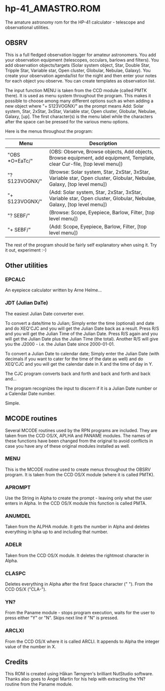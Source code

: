 # hp-41_AMASTRO.ROM

The amature astronomy rom for the HP-41 calculator - telescope and observational utilities.

## OBSRV

This is a full fledged observation logger for amateur astronomers. You add your observation equipment (telescopes, occulars, barlows and filters). You add observation objects/targets (Solar system object, Star, Double Star, Tripple Star, Variable star, Open cluster, Globular, Nebulae, Galaxy). You create your observation agenda/list for the night and then enter your notes for each object you observe. You can create templates as observation list.

The input function MENU is taken from the CCD module (called PMTK there). It is used as menu system throughout the program. This makes it possible to choose among many different options such as when adding a new object where "+ S123VOGNX/" as the prompt means Add: Solar system, Star, 2xStar, 3xStar, Variable star, Open cluster, Globular, Nebulae, Galaxy, [up]. The first character(s) is the menu label while the characters after the space can be pressed for the various menu options.

Here is the menus throughout the program:

Menu	|Description
----------------|-----------
"OBS *O+EaTc/" | (OBS: Observe, Browse objects, Add objects, Browse equipment, add equipment, Template, clear Cur-file, [top level menu])
"? S123VOGNX/" | (Browse: Solar system, Star, 2xStar, 3xStar, Variable star, Open cluster, Globular, Nebulae, Galaxy, [top level menu])
"+ S123VOGNX/" | (Add: Solar system, Star, 2xStar, 3xStar, Variable star, Open cluster, Globular, Nebulae, Galaxy, [top level menu])
"? SEBF/" | (Browse: Scope, Eyepiece, Barlow, Filter, [top level menu])
"+ SEBF/" | (Add: Scope, Eyepiece, Barlow, Filter, [top level menu])

The rest of the program should be fairly self explanatory when using it. Try it out, experiment :-)

## Other utilities

### EPCALC

An eyepiece calculator written by Arne Helme...

### JDT (Julian DaTe)

The easiest Julian Date converter ever.

To convert a date/time to Julian; Simply enter the time (optional) and date and do XEQ'CJC and you will get the Julian Date back as a result. Press R/S and you will get the Julian Time of the Julian Date. Press R/S again and you will get the Julian Date plus the Julian Time (the total). Another R/S will give you the J2000 - i.e. the Julian Date since 2000-01-01.

To convert a Julian Date to calendar date; Simply enter the Julian Date (with decimals if you want to cater for the time of the date as well) and do XEQ'CJC and you will get the calendar date in X and the time of day in Y.

The CJC program converts back and forth and back and forth and back and...

The program recognizes the input to discern if it is a Julian Date number or a Calendar Date number.

Simple.

## MCODE routines

Several MCODE routines used by the RPN programs are included. They are taken from the CCD OS/X, APLHA and PANAME modules. The names of these functions have been changed from the original to avoid conflicts in case you have any of these original modules installed as well.

### MENU

This is the MCODE routine used to create menus throughout the OBSRV program. It is taken from the CCD OS/X module (where it is called PMTK).

### APROMPT

Use the String in Alpha to create the prompt - leaving only what the user enters in Alpha. In the CCD OS/X module this function is called PMTA.

### ANUMDEL

Taken from the ALPHA module. It gets the number in Alpha and deletes everything in lpha up to and including that number.

### ADELR

Taken from the CCD OS/X module. It deletes the rightmost character in Alpha.

### CLASPC

Deletes everything in Alpha after the first Space character (" "). From the CCD OS/X ("CLA-").

### YN?

From the Paname module - stops program execution, waits for the user to press either "Y" or "N". Skips next line if "N" is pressed.

### ARCLXI

From the CCD OS/X where it is called ARCLI. It appends to Alpha the integer value of the number in X.

## Credits

This ROM is created using Håkan Tørngren's brilliant NutStudio software. Thanks also goes to Ángel Martin for his help with extracting the YN? routine from the Paname module.
